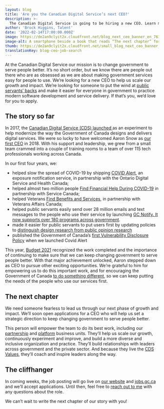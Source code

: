 ```yaml
---
layout: blog
title: 'Are you the Canadian Digital Service’s next CEO?'
description: >-
  The Canadian Digital Service is going to be hiring a new CEO. Learn more about the role and when applications will open. 
author: 'Brock Higgins, Talent'
date: '2022-02-14T17:00:00.000Z'
image: https://de2an9clyit2x.cloudfront.net/blog_next_ceo_banner_en_7617774f94.jpg
image-alt: A smartphone beside a book that reads “The next chapter” for the Canadian Digital Service.
thumb: https://de2an9clyit2x.cloudfront.net/small_blog_next_ceo_banner_en_7617774f94.jpg
translationKey: blog-ceo-job-search
---
```

At the Canadian Digital Service our mission is to change government to serve people better.  It’s no short order, but we know there are people out there who are as obsessed as we are about making government services easy for people to use. We’re looking for a new CEO to help us scale our growth and impact. We’re looking for someone to put the wind at [public servants’ backs](https://digital.canada.ca/roadmap-2025/) and make it easier for everyone in government to practice modern software development and service delivery. If that’s you, we’d love for you to apply.

## The story so far 
In 2017, the [Canadian Digital Service (CDS) launched ](https://digital.canada.ca/2017/07/18/launch-of-the-canadian-digital-service/) as an experiment to help modernize the way the Government of Canada designs and delivers digital services.  We were so lucky to have welcomed Aaron Snow as [our first CEO](https://digital.canada.ca/2018/10/19/hello-world-canada/) in 2018. With his support and leadership, we grew from a small team crammed into a couple of training rooms to a team of over 115 tech professionals working across Canada. 

In our first four years, we:

- helped slow the spread of COVID-19 by shipping [COVID Alert](https://www.canada.ca/en/public-health/services/diseases/coronavirus-disease-covid-19/covid-alert.html), an exposure notification service, in partnership with the Ontario Digital Service and Health Canada; 
- helped almost two million people [Find Financial Help During COVID-19](https://covid-benefits.alpha.canada.ca/en/start) in partnership with Service Canada;
- helped Veterans [Find Benefits and Services](https://benefits-avantages.veterans.gc.ca/), in partnership with Veterans Affairs Canada; 
- helped public servants easily send over 28 million emails and text messages to the people who use their service by launching [GC Notify.  It now supports over 180 programs across government](https://notification.canada.ca/). 
- made it easier for public servants to put users first by updating policies to [distinguish design research from public opinion research](https://digital.canada.ca/2019/06/26/scaling-design-research-in-the-government-of-canada/)
- published the Government of Canada’s [first Vulnerability Disclosure Policy](https://github.com/cds-snc/covid-alert-documentation/blob/main/VulnerabilityDisclosurePolicy.md) when we launched Covid Alert  

This year, [Budget 2021](https://www.budget.gc.ca/2021/report-rapport/p4-en.html) recognized the work completed and the importance of continuing to make sure that we can keep changing government to serve people better. With that major achievement unlocked, Aaron stepped down as CEO to pursue other exciting opportunities. We’re grateful to him for empowering us to do this important work, and for encouraging the Government of Canada [to do something different](https://digital.canada.ca/2019/05/13/we-love-a-good-challenge/), so we can keep putting the needs of the people who use our services first.  

## The next chapter
We need someone fearless to lead us through our next phase of growth and impact. We’ll soon open applications for a CEO who will help us set a strategic direction to keep changing government to serve people better. 

This person will empower the team to do its best work, including our [partnership](https://digital.canada.ca/coaching-and-advice/) and [platform](https://digital.canada.ca/product-suite/) business units. They’ll help us scale our growth, continuously experiment and improve, and build a more diverse and inclusive organization and practice.  They’ll build relationships with leaders across government and the private sector. And because they live the [CDS Values](https://digital.canada.ca/our-values/), they’ll coach and inspire leaders along the way. 

## The cliffhanger 
In coming weeks, the job posting will go live on [our website](https://digital.canada.ca/careers/) and [jobs.gc.ca](https://www.canada.ca/en/services/jobs/opportunities/government.html) and we’ll accept applications. Until then, feel free to [reach out to me](mailto:brock.higgins@tbs-sct.gc.ca) with any questions about the role. 

We can’t wait to write the next chapter of our story with you!



